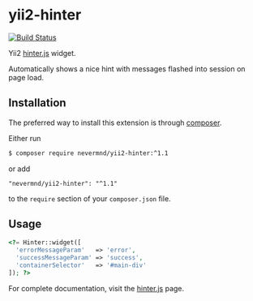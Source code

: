 # yii2-hinter

[![Build Status](https://travis-ci.org/nevermnd/yii2-hinter.svg?branch=master)](https://travis-ci.org/nevermnd/yii2-hinter)

Yii2 [hinter.js](https://github.com/nevermnd/hinter.js) widget.

Automatically shows a nice hint with messages flashed into session on page load.

## Installation

The preferred way to install this extension is through [composer](http://getcomposer.org/download/).

Either run

```bash
$ composer require nevermnd/yii2-hinter:^1.1
```

or add

```
"nevermnd/yii2-hinter": "^1.1"
```

to the `require` section of your `composer.json` file.

## Usage

```php
<?= Hinter::widget([
  'errorMessageParam'   => 'error',
  'successMessageParam' => 'success',
  'containerSelector'   => '#main-div'
]); ?>
```

For complete documentation, visit the [hinter.js](https://github.com/nevermnd/hinter.js) page.
